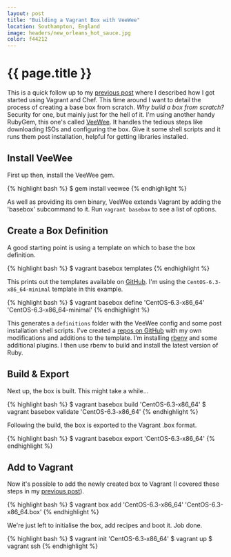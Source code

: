 ```yaml
---
layout: post
title: "Building a Vagrant Box with VeeWee"
location: Southampton, England
image: headers/new_orleans_hot_sauce.jpg
color: f44212
---
```


{{ page.title }}
================

This is a quick follow up to my [previous post](/2013/01/28/dev-ops-with-vagrant-and-chef.html) where I described how I got started using Vagrant and Chef. This time around I want to detail the process of creating a base box from scratch. *Why build a box from scratch?* Security for one, but mainly just for the hell of it. I'm using another handy RubyGem, this one's called [VeeWee](https://github.com/jedi4ever/veewee/). It handles the tedious steps like downloading ISOs and configuring the box. Give it some shell scripts and it runs them post installation, helpful for getting libraries installed.

## Install VeeWee

First up then, install the VeeWee gem.

{% highlight bash %}
$ gem install veewee
{% endhighlight %}

As well as providing its own binary, VeeWee extends Vagrant by adding the 'basebox' subcommand to it. Run `vagrant basebox` to see a list of options.

## Create a Box Definition

A good starting point is using a template on which to base the box definition. 

{% highlight bash %}
$ vagrant basebox templates
{% endhighlight %}

This prints out the templates available on [GitHub](https://github.com/jedi4ever/veewee/tree/master/templates). I'm using the `CentOS-6.3-x86_64-minimal` template in this example.

{% highlight bash %}
$ vagrant basebox define 'CentOS-6.3-x86_64' 'CentOS-6.3-x86_64-minimal'
{% endhighlight %}

This generates a `definitions` folder with the VeeWee config and some post installation shell scripts. I've created a [repos on GitHub](https://github.com/MozMorris/veewee-definitions/tree/master/definitions/CentOS-6.3-x86_64-rbenv) with my own modifications and additions to the template. I'm installing [rbenv](https://github.com/sstephenson/rbenv/) and some additional plugins. I then use rbenv to build and install the latest version of Ruby.

## Build & Export

Next up, the box is built. This might take a while...

{% highlight bash %}
$ vagrant basebox build 'CentOS-6.3-x86_64'
$ vagrant basebox validate 'CentOS-6.3-x86_64'
{% endhighlight %}

Following the build, the box is exported to the Vagrant .box format.

{% highlight bash %}
$ vagrant basebox export 'CentOS-6.3-x86_64'
{% endhighlight %}

## Add to Vagrant

Now it's possible to add the newly created box to Vagrant (I covered these steps in my [previous post](/2013/01/28/dev-ops-with-vagrant-and-chef.html)).

{% highlight bash %}
$ vagrant box add 'CentOS-6.3-x86_64' 'CentOS-6.3-x86_64.box'
{% endhighlight %}

We're just left to initialise the box, add recipes and boot it. Job done.

{% highlight bash %}
$ vagrant init 'CentOS-6.3-x86_64'
$ vagrant up
$ vagrant ssh
{% endhighlight %}


